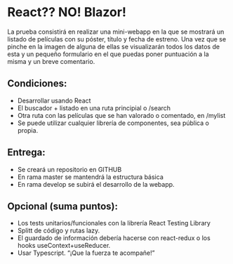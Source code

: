 # React?? NO! Blazor!

La prueba consistirá en realizar una mini-webapp en la que se mostrará un listado de
películas con su póster, título y fecha de estreno. Una vez que se pinche en la imagen
de alguna de ellas se visualizarán todos los datos de esta y un pequeño formulario en el
que puedas poner puntuación a la misma y un breve comentario.

## Condiciones:
- Desarrollar usando React
- El buscador + listado en una ruta principial o /search
- Otra ruta con las películas que se han valorado o comentado, en /mylist
- Se puede utilizar cualquier librería de componentes, sea pública o propia.

## Entrega:
- Se creará un repositorio en GITHUB
- En rama master se mantendrá la estructura básica
- En rama develop se subirá el desarrollo de la webapp.

## Opcional (suma puntos):
- Los tests unitarios/funcionales con la librería React Testing Library
- Splitt de código y rutas lazy.
- El guardado de información debería hacerse con react-redux o los hooks
useContext+useReducer.
- Usar Typescript.
“¡Que la fuerza te acompañe!”
